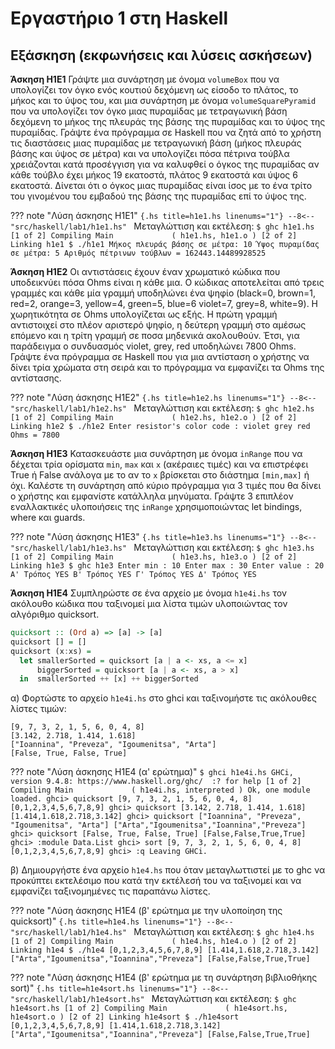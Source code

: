 # Εργαστήριο 1 στη Ηaskell

## Εξάσκηση (εκφωνήσεις και λύσεις ασκήσεων)

**Άσκηση H1E1** Γράψτε μια συνάρτηση με όνομα `volumeBox` που να υπολογίζει τον όγκο ενός κουτιού δεχόμενη ως είσοδο το πλάτος, το μήκος και το ύψος του, και μια συνάρτηση με όνομα `volumeSquarePyramid` που να υπολογίζει τον όγκο μιας πυραμίδας με τετραγωνική βάση δεχόμενη το μήκος της πλευράς της βάσης της πυραμίδας και το ύψος της πυραμίδας. Γράψτε ένα πρόγραμμα σε Haskell που να ζητά από το χρήστη τις διαστάσεις μιας πυραμίδας με τετραγωνική βάση (μήκος πλευράς βάσης και ύψος σε μέτρα) και να υπολογίζει πόσα πέτρινα τούβλα χρειάζονται κατά προσέγγιση για να καλυφθεί ο όγκος της πυραμίδας αν κάθε τούβλο έχει μήκος 19 εκατοστά, πλάτος 9 εκατοστά και ύψος 6 εκατοστά. Δίνεται ότι ο όγκος μιας πυραμίδας είναι ίσος με το ένα τρίτο του γινομένου του εμβαδού της βάσης της πυραμίδας επί το ύψος της.

??? note "Λύση άσκησης H1E1"
    ```{.hs title=h1e1.hs linenums="1"}
    --8<-- "src/haskell/lab1/h1e1.hs"
    ```
    Μεταγλώττιση και εκτέλεση:
    ```
    $ ghc h1e1.hs
    [1 of 2] Compiling Main             ( h1e1.hs, h1e1.o )
    [2 of 2] Linking h1e1
    $ ./h1e1
    Μήκος πλευράς βάσης σε μέτρα: 10
    Ύψος πυραμίδας σε μέτρα: 5
    Αριθμός πέτρινων τούβλων = 162443.14489928525
    ```

**Άσκηση H1E2** Οι αντιστάσεις έχουν έναν χρωματικό κώδικα που υποδεικνύει πόσα Ohms είναι η κάθε μια. Ο κώδικας αποτελείται από τρεις γραμμές και κάθε μία γραμμή υποδηλώνει ένα ψηφίο (black=0, brown=1, red=2, orange=3, yellow=4, green=5, blue=6 violet=7, grey=8, white=9). Η χωρητικότητα σε Ohms υπολογίζεται ως εξής. Η πρώτη γραμμή αντιστοιχεί στο πλέον αριστερό ψηφίο, η δεύτερη γραμμή στο αμέσως επόμενο και η τρίτη γραμμή σε ποσα μηδενικά ακολουθούν. Έτσι, για παράδειγμα ο συνδυασμός violet, grey, red υποδηλώνει 7800 Ohms. Γράψτε ένα πρόγραμμα σε Haskell που για μια αντίσταση ο χρήστης να δίνει τρία χρώματα στη σειρά και το πρόγραμμα να εμφανίζει τα Ohms της αντίστασης.

<!-- ![Resistors](https://upload.wikimedia.org/wikipedia/commons/thumb/f/f5/Resistor_color_code.png/754px-Resistor_color_code.png) -->


??? note "Λύση άσκησης H1E2"
    ```{.hs title=h1e2.hs linenums="1"}
    --8<-- "src/haskell/lab1/h1e2.hs"
    ```
    Μεταγλώττιση και εκτέλεση:
    ```
    $ ghc h1e2.hs
    [1 of 2] Compiling Main             ( h1e2.hs, h1e2.o )
    [2 of 2] Linking h1e2
    $ ./h1e2
    Enter resistor's color code :
    violet
    grey
    red
    Ohms = 7800
    ```

**Άσκηση H1E3** Κατασκευάστε μια συνάρτηση με όνομα `inRange` που να δέχεται τρία ορίσματα `min`, `max` και `x` (ακέραιες τιμές) και να επιστρέφει True ή False ανάλογα με το αν το `x` βρίσκεται στο διάστημα `[min,max]` ή όχι. Καλέστε τη συνάρτηση από κύριο πρόγραμμα για 3 τιμές που θα δίνει ο χρήστης και εμφανίστε κατάλληλα μηνύματα. Γράψτε 3 επιπλέον εναλλακτικές υλοποιήσεις της `inRange` χρησιμοποιώντας let bindings, where και guards.


??? note "Λύση άσκησης H1E3"
    ```{.hs title=h1e3.hs linenums="1"}
    --8<-- "src/haskell/lab1/h1e3.hs"
    ```
    Μεταγλώττιση και εκτέλεση:
    ```
    $ ghc h1e3.hs
    [1 of 2] Compiling Main             ( h1e3.hs, h1e3.o )
    [2 of 2] Linking h1e3
    $ ghc h1e3
    Enter min : 10
    Enter max : 30
    Enter value : 20
    Α' Τρόπος
    YES
    Β' Τρόπος
    YES
    Γ' Τρόπος
    YES
    Δ' Τρόπος
    YES
    ```

**Άσκηση H1E4** Συμπληρώστε σε ένα αρχείο με όνομα `h1e4i.hs` τον ακόλουθο κώδικα που ταξινομεί μια λίστα τιμών υλοποιώντας τον αλγόριθμο quicksort.

```hs
quicksort :: (Ord a) => [a] -> [a]
quicksort [] = []
quicksort (x:xs) =
  let smallerSorted = quicksort [a | a <- xs, a <= x]
      biggerSorted = quicksort [a | a <- xs, a > x]
  in  smallerSorted ++ [x] ++ biggerSorted
```

α) Φορτώστε το αρχείο `h1e4i.hs` στο ghci και ταξινομήστε τις ακόλουθες λίστες τιμών:

```
[9, 7, 3, 2, 1, 5, 6, 0, 4, 8]
[3.142, 2.718, 1.414, 1.618]
["Ioannina", "Preveza", "Igoumenitsa", "Arta"]
[False, True, False, True]
```

??? note "Λύση άσκησης H1E4 (α' ερώτημα)"
    ```
    $ ghci h1e4i.hs
    GHCi, version 9.4.8: https://www.haskell.org/ghc/  :? for help
    [1 of 2] Compiling Main             ( h1e4i.hs, interpreted )
    Ok, one module loaded.
    ghci> quicksort [9, 7, 3, 2, 1, 5, 6, 0, 4, 8]
    [0,1,2,3,4,5,6,7,8,9]
    ghci> quicksort [3.142, 2.718, 1.414, 1.618]
    [1.414,1.618,2.718,3.142]
    ghci> quicksort ["Ioannina", "Preveza", "Igoumenitsa", "Arta"]
    ["Arta","Igoumenitsa","Ioannina","Preveza"]
    ghci> quicksort [False, True, False, True]
    [False,False,True,True]
    ghci> :module Data.List
    ghci> sort [9, 7, 3, 2, 1, 5, 6, 0, 4, 8]
    [0,1,2,3,4,5,6,7,8,9]
    ghci> :q
    Leaving GHCi.
    ```

β) Δημιουργήστε ένα αρχείο `h1e4.hs` που όταν μεταγλωττιστεί με το ghc να προκύπτει εκτελέσιμο που κατά την εκτέλεσή του να ταξινομεί και να εμφανίζει ταξινομημένες τις παραπάνω λίστες.

??? note "Λύση άσκησης H1E4 (β' ερώτημα με την υλοποίηση της quicksort)"
    ```{.hs title=h1e4.hs linenums="1"}
    --8<-- "src/haskell/lab1/h1e4.hs"
    ```
    Μεταγλώττιση και εκτέλεση:
    ```
    $ ghc h1e4.hs
    [1 of 2] Compiling Main             ( h1e4.hs, h1e4.o )
    [2 of 2] Linking h1e4
    $ ./h1e4
    [0,1,2,3,4,5,6,7,8,9]
    [1.414,1.618,2.718,3.142]
    ["Arta","Igoumenitsa","Ioannina","Preveza"]
    [False,False,True,True]
    ```

??? note "Λύση άσκησης H1E4 (β' ερώτημα με τη συνάρτηση βιβλιοθήκης sort)"
    ```{.hs title=h1e4sort.hs linenums="1"}
    --8<-- "src/haskell/lab1/h1e4sort.hs"
    ```
    Μεταγλώττιση και εκτέλεση:
    ```
    $ ghc h1e4sort.hs
    [1 of 2] Compiling Main             ( h1e4sort.hs, h1e4sort.o )
    [2 of 2] Linking h1e4sort
    $ ./h1e4sort
    [0,1,2,3,4,5,6,7,8,9]
    [1.414,1.618,2.718,3.142]
    ["Arta","Igoumenitsa","Ioannina","Preveza"]
    [False,False,True,True]
    ```

